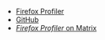 - [Firefox Profiler](https://profiler.firefox.com/)
- [GitHub](https://github.com/firefox-devtools/profiler)
- [_Firefox Profiler_ on Matrix](https://chat.mozilla.org/#/room/#profiler:mozilla.org)

